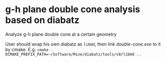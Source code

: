 # g-h plane double cone analysis based on diabatz
Analyze g-h plane double cone at a certain geometry

User should wrap his own diabatz as `libHd`, then link *double-cone.exe* to it by cmake. E.g. `cmake -DCMAKE_PREFIX_PATH=~/Software/Mine/diabatz/tools/v0/libHd ..`